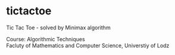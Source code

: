 # tictactoe
Tic Tac Toe - solved by Minimax algorithm

Course: Algorithmic Techniques  
Facluty of Mathematics and Computer Science, Universtiy of Lodz
